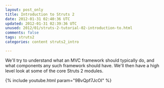 ```yaml
---           
layout: post_only
title: Introduction to Struts 2
date: 2012-01-31 02:40:36 UTC
updated: 2012-01-31 02:39:36 UTC
unused: 2012/01/struts-2-tutorial-02-introduction-to.html
comments: false
tags: struts2
categories: content struts2_intro

---
```


We'll try to understand what an MVC framework should typically do, and what components any such framework should have. We'll then have a high level look at some of the core Struts 2 modules.

{% include youtube.html param="9BvQpf7JcOI" %}